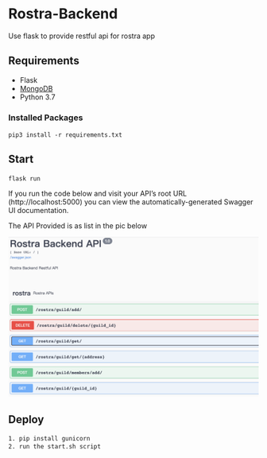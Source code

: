 # Rostra-Backend
Use flask to provide restful api  for rostra app

## Requirements
- Flask
- [MongoDB](https://docs.mongodb.com/manual/installation/)
- Python 3.7

### Installed Packages
    
    pip3 install -r requirements.txt



## Start 

    flask run
    
If you run the code below and visit your API’s root URL (http://localhost:5000) you can view the automatically-generated Swagger UI documentation.

The API Provided is as list in the pic below

![Swagger](api/swagger.png)

## Deploy

    1. pip install gunicorn
    2. run the start.sh script
    


    
